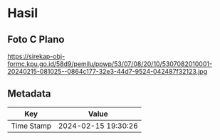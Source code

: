 # Hasil

## Foto C Plano

https://sirekap-obj-formc.kpu.go.id/58d9/pemilu/ppwp/53/07/08/20/10/5307082010001-20240215-081025--0864c177-32e3-44d7-9524-042487f32123.jpg


## Metadata

| Key        | Value               |
| ---------- | ------------------- |
| Time Stamp | 2024-02-15 19:30:26 |



